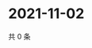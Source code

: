 # 2021-11-02

共 0 条

<!-- BEGIN WEIBO -->
<!-- 最后更新时间 Tue Nov 02 2021 09:57:25 GMT+0800 (China Standard Time) -->

<!-- END WEIBO -->
